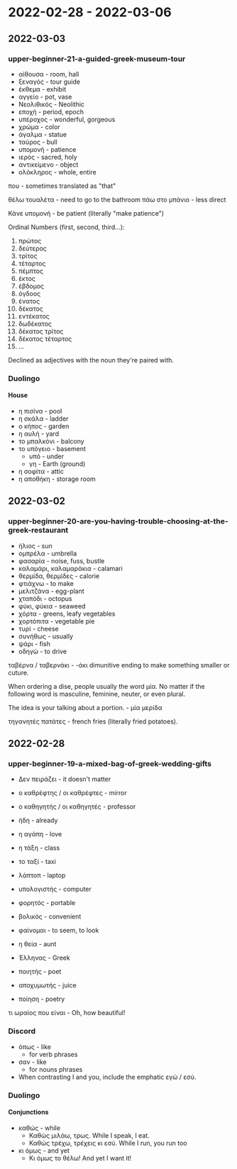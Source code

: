 # 2022-02-28 - 2022-03-06

## 2022-03-03

### upper-beginner-21-a-guided-greek-museum-tour

* αίθουσα - room, hall
* ξεναγός - tour guide
* έκθεμα - exhibit
* αγγείο - pot, vase
* Νεολιθικός - Neolithic
* εποχή - period, epoch
* υπέροχος - wonderful, gorgeous
* χρώμα - color
* άγαλμα - statue
* ταύρος - bull
* υπομονή - patience
* ιερός - sacred, holy
* αντικείμενο - object
* ολόκληρος - whole, entire

που - sometimes translated as "that"

θέλω τουαλέτα - need to go to the bathroom
πάω στο μπάνιο - less direct

Κάνε υπομονή - be patient (literally "make patience")

Ordinal Numbers (first, second, third...):

1. πρώτος
2. δεύτερος
3. τρίτος
4. τέταρτος
5. πέμπτος
6. έκτος
7. έβδομος
8. όγδοος
9. ένατος
10. δέκατος
11. εντέκατος
12. δωδέκατος
13. δέκατος τρίτος
14. δέκατος τέταρτος
15. ...

Declined as adjectives with the noun they're paired with.

### Duolingo

#### House

* η πισίνα - pool
* η σκάλα - ladder
* ο κήπος - garden
* η αυλή - yard
* το μπαλκόνι - balcony
* το υπόγειο - basement
  * υπό - under
  * γη - Earth (ground)
* η σοφίτα - attic
* η αποθήκη - storage room

## 2022-03-02

### upper-beginner-20-are-you-having-trouble-choosing-at-the-greek-restaurant

* ήλιος - sun
* ομπρέλα - umbrella
* φασαρία - noise, fuss, bustle
* καλαμάρι, καλαμαράκια - calamari
* θερμίδα, θερμίδες - calorie
* φτιάχνω - to make
* μελιτζάνα - egg-plant
* χταπόδι - octopus
* φύκι, φύκια - seaweed
* χόρτα - greens, leafy vegetables
* χορτόπιτα - vegetable pie
* τυρί - cheese
* συνήθως - usually
* ψάρι - fish
* οδηγώ - to drive

ταβέρνα / ταβερνάκι - -άκι dimunitive ending to make something smaller or cuture.

When ordering a dise, people usually the word μία. No matter if the following word is masculine, feminine, neuter, or even plural.

The idea is your talking about a portion. - μία μερίδα

τηγανητές πατάτες - french fries (literally fried potatoes).

## 2022-02-28

### upper-beginner-19-a-mixed-bag-of-greek-wedding-gifts

* Δεν πειράζει - it doesn't matter
* ο καθρέφτης / οι καθρέφτες - mirror
* ο καθηγητής / οι καθηγητές - professor

* ήδη - already
* η αγάπη - love
* η τάξη - class
* το ταξί - taxi
* λάπτοπ - laptop
* υπολογιστής - computer
* φορητός - portable
* βολικός - convenient
* φαίνομαι - to seem, to look
* η θεία - aunt
* Έλληνας - Greek
* ποιητής - poet
* αποχυμωτής - juice
* ποίηση - poetry

τι ωραίος που είναι - Oh, how beautiful!

### Discord

* όπως - like
  * for verb phrases
* σαν - like
  * for nouns phrases
* When contrasting I and you, include the emphatic εγώ / εσύ.

### Duolingo

#### Conjunctions

* καθώς - while
  * Καθώς μιλάω, τρως. While I speak, I eat.
  * Καθώς τρέχω, τρέχεις κι εσύ. While I run, you run too
* κι όμως - and yet
  * Κι όμως το θέλω! And yet I want it!
